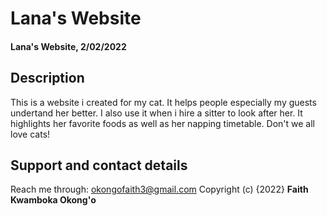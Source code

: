 # Lana's Website
#### Lana's Website, 2/02/2022
## Description
This is a website i created for my cat. It helps people especially my guests undertand her better. I also use it when i hire a sitter to look after her.
It highlights her favorite foods as well as her napping timetable.
Don't we all love cats!
## Support and contact details
Reach me through: okongofaith3@gmail.com
Copyright (c) {2022} **Faith Kwamboka Okong'o**
